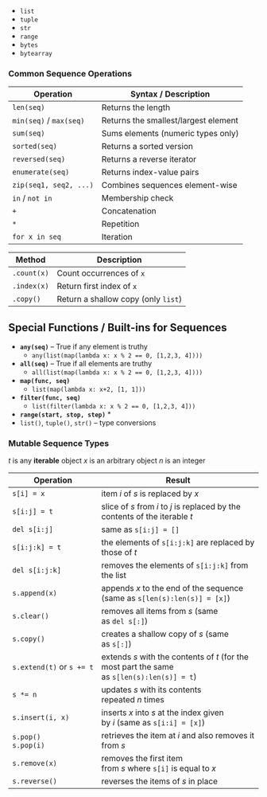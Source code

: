 
* `list`
* `tuple`
* `str`
* `range`
* `bytes`
* `bytearray`

### Common Sequence Operations

| **Operation**           | **Syntax / Description**             |
| ----------------------- | ------------------------------------ |
| `len(seq)`              | Returns the length                   |
| `min(seq)` / `max(seq)` | Returns the smallest/largest element |
| `sum(seq)`              | Sums elements (numeric types only)   |
| `sorted(seq)`           | Returns a sorted version             |
| `reversed(seq)`         | Returns a reverse iterator           |
| `enumerate(seq)`        | Returns index-value pairs            |
| `zip(seq1, seq2, ...)`  | Combines sequences element-wise      |
| `in` / `not in`         | Membership check                     |
| `+`                     | Concatenation                        |
| `*`                     | Repetition                           |
| `for x in seq`          | Iteration                            |


| **Method**  | **Description**                     |
| ----------- | ----------------------------------- |
| `.count(x)` | Count occurrences of `x`            |
| `.index(x)` | Return first index of `x`           |
| `.copy()`   | Return a shallow copy (only `list`) |
## Special Functions / Built-ins for Sequences

* **`any(seq)`** – True if any element is truthy
	* `any(list(map(lambda x: x % 2 == 0, [1,2,3, 4])))`
* **`all(seq)`** – True if all elements are truthy
	- `all(list(map(lambda x: x % 2 == 0, [1,2,3, 4])))`
* **`map(func, seq)`**
	* `list(map(lambda x: x+2, [1, 1]))`
* **`filter(func, seq)`**
	* `list(filter(lambda x: x % 2 == 0, [1,2,3, 4]))`
* **`range(start, stop, step)`**
	* 
* `list()`, `tuple()`, `str()` – type conversions


### Mutable Sequence Types

_t_ is any **iterable** object 
_x_ is an arbitrary object
_n_ is an integer

| Operation                 | Result                                                                                      |
| ------------------------- | ------------------------------------------------------------------------------------------- |
| `s[i] = x`                | item _i_ of _s_ is replaced by _x_                                                          |
| `s[i:j] = t`              | slice of _s_ from _i_ to _j_ is replaced by the contents of the iterable _t_                |
| `del s[i:j]`              | same as `s[i:j] = []`                                                                       |
| `s[i:j:k] = t`            | the elements of `s[i:j:k]` are replaced by those of _t_                                     |
| `del s[i:j:k]`            | removes the elements of `s[i:j:k]` from the list                                            |
| `s.append(x)`             | appends _x_ to the end of the sequence (same as `s[len(s):len(s)] = [x]`)                   |
| `s.clear()`               | removes all items from _s_ (same as `del s[:]`)                                             |
| `s.copy()`                | creates a shallow copy of _s_ (same as `s[:]`)                                              |
| `s.extend(t)` or `s += t` | extends _s_ with the contents of _t_ (for the most part the same as `s[len(s):len(s)] = t`) |
| `s *= n`                  | updates _s_ with its contents repeated _n_ times                                            |
| `s.insert(i, x)`          | inserts _x_ into _s_ at the index given by _i_ (same as `s[i:i] = [x]`)                     |
| `s.pop()` <br>`s.pop(i)`  | retrieves the item at _i_ and also removes it from _s_                                      |
| `s.remove(x)`             | removes the first item from _s_ where `s[i]` is equal to _x_                                |
| `s.reverse()`             | reverses the items of _s_ in place                                                          |